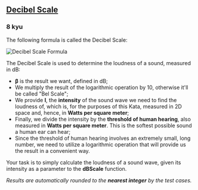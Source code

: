 <h2><a href=https://www.codewars.com/kata/5612a42e746aa62de100001a/train/javascript target="_blank">Decibel Scale</a></h2><h3>8 kyu</h3><p>The following formula is called the Decibel Scale:</p><p><img alt="Decibel Scale Formula" src="http://i.imgur.com/EikMPFO.png"></p><p>The Decibel Scale is used to determine the loudness of a sound, measured in dB:</p><ul><li><strong>β</strong> is the result we want, defined in dB;</li><li>We multiply the result of the logarithmic operation by 10, otherwise it'll be called "Bel Scale";</li><li>We provide <strong>I</strong>, the <strong>intensity</strong> of the sound wave we need to find the loudness of, which is, for the purposes of this Kata, measured in 2D space and, hence, in <strong>Watts per square meter</strong>;</li><li>Finally, we divide the intensity by the <strong>threshold of human hearing</strong>, also measured in <strong>Watts per square meter</strong>. This is the softest possible sound a human ear can hear;</li><li>Since the threshold of human hearing involves an extremely small, long number, we need to utilize a logarithmic operation that will provide us the result in a convenient way.</li></ul><p>Your task is to simply calculate the loudness of a sound wave, given its intensity as a parameter to the <strong>dBScale</strong> function.</p><p><em>Results are automatically rounded to the <strong>nearest integer</strong> by the test cases.</em></p>